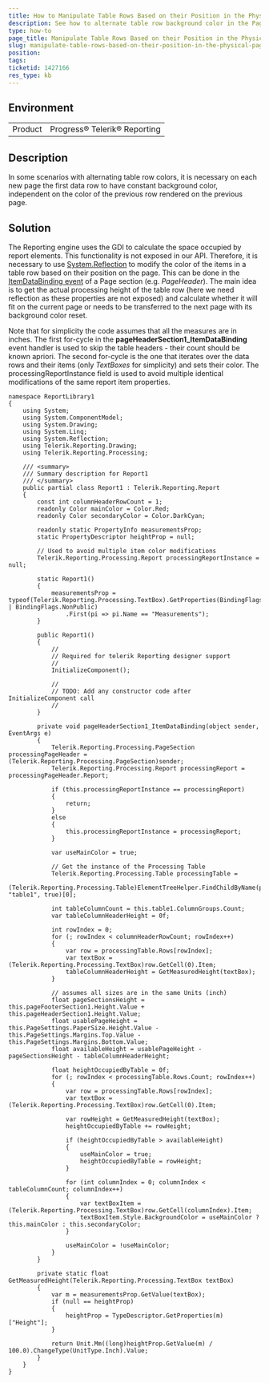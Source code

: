 ```yaml
---
title: How to Manipulate Table Rows Based on their Position in the Physical Page
description: See how to alternate table row background color in the PageHeader ItemDataBinging event. On each new page the first data row should have the same background color, independent on the color of the previous row.
type: how-to
page_title: Manipulate Table Rows Based on their Position in the Physical Page
slug: manipulate-table-rows-based-on-their-position-in-the-physical-page
position: 
tags: 
ticketid: 1427166
res_type: kb
---
```


## Environment
<table>
	<tbody>
		<tr>
			<td>Product</td>
			<td>Progress® Telerik® Reporting</td>
		</tr>
	</tbody>
</table>


## Description
In some scenarios with alternating table row colors, it is necessary on each new page the first data row to have constant background color, independent on the color of the previous row rendered on the previous page.

## Solution
The Reporting engine uses the GDI to calculate the space occupied by report elements. This functionality is not exposed in our API. Therefore, it is necessary to use [System.Reflection](https://docs.microsoft.com/en-us/dotnet/api/system.reflection?view=netframework-4.8) to modify the color of the items in a table row based on their position on the page.
This can be done in the [ItemDataBinding event](../e-telerik-reporting-reportitembase-itemdatabinding) of a Page section (e.g. _PageHeader_). The main idea is to get the actual processing height of the table row (here we need reflection as these properties are not exposed) and calculate whether it will fit on the current page or needs to be transferred to the next page with its background color reset.

Note that for simplicity the code assumes that all the measures are in inches. The first for-cycle in the __pageHeaderSection1_ItemDataBinding__ event handler is used to skip the table headers - their count should be known apriori. The second for-cycle is the one that iterates over the data rows and their items (only _TextBoxes_ for simplicity) and sets their color. The processingReportInstance field is used to avoid multiple identical modifications of the same report item properties.

```CSharp
namespace ReportLibrary1
{
    using System;
    using System.ComponentModel;
    using System.Drawing;
    using System.Linq;
    using System.Reflection;
    using Telerik.Reporting.Drawing;
    using Telerik.Reporting.Processing;

    /// <summary>
    /// Summary description for Report1
    /// </summary>
    public partial class Report1 : Telerik.Reporting.Report
    {
        const int columnHeaderRowCount = 1;
        readonly Color mainColor = Color.Red;
        readonly Color secondaryColor = Color.DarkCyan;

        readonly static PropertyInfo measurementsProp;
        static PropertyDescriptor heightProp = null;

        // Used to avoid multiple item color modifications
        Telerik.Reporting.Processing.Report processingReportInstance = null;

        static Report1()
        {
            measurementsProp = typeof(Telerik.Reporting.Processing.TextBox).GetProperties(BindingFlags.Instance | BindingFlags.NonPublic)
                .First(pi => pi.Name == "Measurements");
        }

        public Report1()
        {
            //
            // Required for telerik Reporting designer support
            //
            InitializeComponent();

            //
            // TODO: Add any constructor code after InitializeComponent call
            //
        }

        private void pageHeaderSection1_ItemDataBinding(object sender, EventArgs e)
        {
            Telerik.Reporting.Processing.PageSection processingPageHeader = (Telerik.Reporting.Processing.PageSection)sender;
            Telerik.Reporting.Processing.Report processingReport = processingPageHeader.Report;

            if (this.processingReportInstance == processingReport)
            {
                return;
            }
            else
            {
                this.processingReportInstance = processingReport;
            }

            var useMainColor = true;

            // Get the instance of the Processing Table
            Telerik.Reporting.Processing.Table processingTable =
                (Telerik.Reporting.Processing.Table)ElementTreeHelper.FindChildByName(processingReport, "table1", true)[0];

            int tableColumnCount = this.table1.ColumnGroups.Count;
            var tableColumnHeaderHeight = 0f;

            int rowIndex = 0;
            for (; rowIndex < columnHeaderRowCount; rowIndex++)
            {
                var row = processingTable.Rows[rowIndex];
                var textBox = (Telerik.Reporting.Processing.TextBox)row.GetCell(0).Item;
                tableColumnHeaderHeight = GetMeasuredHeight(textBox);
            }

            // assumes all sizes are in the same Units (inch)
            float pageSectionsHeight = this.pageFooterSection1.Height.Value + this.pageHeaderSection1.Height.Value;
            float usablePageHeight = this.PageSettings.PaperSize.Height.Value - this.PageSettings.Margins.Top.Value - this.PageSettings.Margins.Bottom.Value;
            float availableHeight = usablePageHeight - pageSectionsHeight - tableColumnHeaderHeight;

            float heightOccupiedByTable = 0f;
            for (; rowIndex < processingTable.Rows.Count; rowIndex++)
            {
                var row = processingTable.Rows[rowIndex];
                var textBox = (Telerik.Reporting.Processing.TextBox)row.GetCell(0).Item;

                var rowHeight = GetMeasuredHeight(textBox);
                heightOccupiedByTable += rowHeight;

                if (heightOccupiedByTable > availableHeight)
                {
                    useMainColor = true;
                    heightOccupiedByTable = rowHeight;
                }

                for (int columnIndex = 0; columnIndex < tableColumnCount; columnIndex++)
                {
                    var textBoxItem = (Telerik.Reporting.Processing.TextBox)row.GetCell(columnIndex).Item;
                    textBoxItem.Style.BackgroundColor = useMainColor ? this.mainColor : this.secondaryColor;
                }

                useMainColor = !useMainColor;
            }
        }

        private static float GetMeasuredHeight(Telerik.Reporting.Processing.TextBox textBox)
        {
            var m = measurementsProp.GetValue(textBox);
            if (null == heightProp)
            {
                heightProp = TypeDescriptor.GetProperties(m)["Height"];
            }

            return Unit.Mm((long)heightProp.GetValue(m) / 100.0).ChangeType(UnitType.Inch).Value;
        }
    }
}
```
